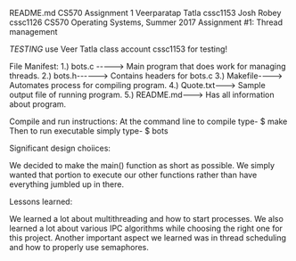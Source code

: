 README.md
CS570 Assignment 1
Veerparatap Tatla cssc1153
Josh Robey cssc1126
CS570 Operating Systems, Summer 2017
Assignment #1: Thread management

*TESTING* use Veer Tatla class account cssc1153 for testing!

File Manifest:
1.) bots.c -----> Main program that does work for managing threads.
2.) bots.h------> Contains headers for bots.c
3.) Makefile----> Automates process for compiling program.
4.) Quote.txt---> Sample output file of running program. 
5.) README.md---> Has all information about program.

Compile and run instructions:
At the command line to compile type-
$ make
Then to run executable simply type-
$ bots

Significant design choiices:

We decided to make the main() function as short as possible.
We simply wanted that portion to execute our other functions
rather than have everything jumbled up in there. 

Lessons learned:

We learned a lot about multithreading and how to start processes. 
We also learned a lot about various IPC algorithms while choosing
the right one for this project. Another important aspect we learned was
in thread scheduling and how to properly use semaphores.

